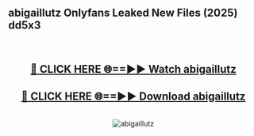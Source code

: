 <h2>abigaillutz Onlyfans Leaked New Files (2025) dd5x3</h2>
<br>
<div align="center">
<h2><a href="https://mediafiles.top/abigaillutz&ref=git" rel="nofollow">🔴 CLICK HERE 🌐==►► Watch abigaillutz</a></h2>
<h2><a href="https://mediafiles.top/abigaillutz&ref=git" rel="nofollow">🔴 CLICK HERE 🌐==►► Download abigaillutz</a></h2>
<br>
<a href="https://mediafiles.top/abigaillutz&ref=git" rel="nofollow" data-target="animated-image.originalLink"><img src="https://i.ibb.co.com/xMMVF88/686577567.gif" alt="abigaillutz" style="max-width: 100%; display: inline-block;" data-target="animated-image.originalImage"></a>
</div>
<br>
<br>